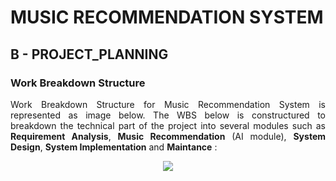 # MUSIC RECOMMENDATION SYSTEM

## B - PROJECT_PLANNING

### Work Breakdown Structure
<p align="justify">Work Breakdown Structure for Music Recommendation System is represented as image below. The WBS below is constructured to breakdown the technical part of the project into several modules such as <strong>Requirement Analysis</strong>, <strong>Music Recommendation</strong> (AI module), <strong>System Design</strong>, <strong>System Implementation</strong> and <strong>Maintance</strong> :
<p align="center"><img src="https://user-images.githubusercontent.com/61228451/210139146-ee221324-e7b4-4df4-bd87-d7814931f375.png"></img></p>

